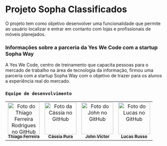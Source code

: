 # Projeto Sopha Classificados 

O projeto tem como objetivo desenvolver uma funcionalidade que permite ao usuário localizar e entrar em contanto com lojas e profissionais de móveis planejados. 

### Informações sobre a parceria da Yes We Code com a startup Sopha Way
A Yes We Code, centro de treinamento que capacita pessoas para o mercado de trabalho na área de tecnologia da informação, firmou uma parceria com a startup Sopha Way com o objetivo de trazer para os alunos a experiência real do mercado. 

### `Equipe de desenvolvimento`
<table>
  <tr>
    <td align="center">
      <a href="https://github.com/thfrod">
        <img src="https://avatars.githubusercontent.com/u/63413719" width="100px;" alt="Foto do Thiago Ferreira Rodrigues no GitHub"/><br>
        <sub>
          <b>Thiago Ferreira</b>
        </sub>
      </a>
    </td>
    <td align="center">
      <a href="https://github.com/cassiapura">
        <img src="https://avatars.githubusercontent.com/u/85297506" width="100px;" alt="Foto da Cássia no GitHub"/><br>
        <sub>
          <b>Cássia Pura</b>
        </sub>
      </a><br>
    </td>
    <td align="center">
      <a href="https://github.com/jhovic">
        <img src="https://avatars.githubusercontent.com/u/60910540" width="100px;" alt="Foto do John no GitHub"/><br>
        <sub>
          <b>John Victor</b>
        </sub>
      </a><br>
    </td>
    <td align="center">
      <a href="https://github.com/Lucasrusso36">
        <img src="https://avatars.githubusercontent.com/u/79641372" width="100px;" alt="Foto do Lucas no GitHub"/><br>
        <sub>
          <b>Lucas Russo</b>
        </sub>
      </a><br>
    </td>
    
     

  <tr/>
<table/>
